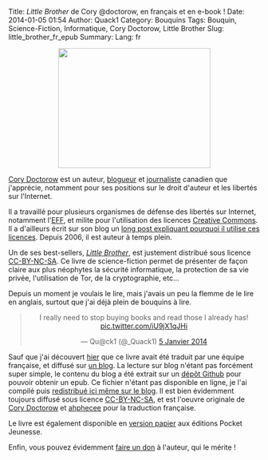 Title: _Little Brother_ de Cory @doctorow, en français et en e-book !
Date: 2014-01-05 01:54
Author: Quack1
Category: Bouquins
Tags: Bouquin, Science-Fiction, Informatique, Cory Doctorow, Little Brother
Slug: little_brother_fr_epub
Summary: 
Lang: fr

<div align=center><img src="/upload/little_brother.png" width="305" height="240"/></div>

[Cory Doctorow](https://fr.wikipedia.org/wiki/Cory_Doctorow "Cory Doctorow - Wikipedia") est un auteur, [blogueur](http://craphound.com/ "Cory Doctorow's Craphound.Com") et [journaliste](http://boingboing.net/author/cory_doctorow_1 "Cory Doctorow - Boing Boing") canadien que j'apprécie, notamment pour ses positions sur le droit d'auteur et les libertés sur l'Internet.

Il a travaillé pour plusieurs organismes de défense des libertés sur Internet, notamment l'[EFF](https://fr.wikipedia.org/wiki/Electronic_Frontier_Foundation), et milite pour l'utilisation des licences [Creative Commons](http://creativecommons.org/). Il a d'ailleurs écrit sur son blog un [long post expliquant pourquoi il utilise ces licences](http://wiki.creativecommons.org/Cory_Doctorow). Depuis 2006, il est auteur à temps plein.

Un de ses best-sellers, [_Little Brother_](http://craphound.com/littlebrother/), est justement distribué sous licence [CC-BY-NC-SA](http://creativecommons.org/licenses/by-nc-sa/4.0/). Ce livre de science-fiction permet de présenter de façon claire aux plus néophytes la sécurité informatique, la protection de sa vie privée, l'utilisation de Tor, de la cryptographie, etc...

Depuis un moment je voulais le lire, mais j'avais un peu la flemme de le lire en anglais, surtout que j'ai déjà plein de bouquins à lire.

<div align="center">
<blockquote class="twitter-tweet" lang="fr"><p>I really need to stop buying books and read those I already has! <a href="http://t.co/iU9jX1qJHi">pic.twitter.com/iU9jX1qJHi</a></p>&mdash; Qu@ck1 (@_Quack1) <a href="https://twitter.com/_Quack1/statuses/419867418799124481">5 Janvier 2014</a></blockquote>
<script async src="//platform.twitter.com/widgets.js" charset="utf-8"></script>
</div>

Sauf que j'ai découvert [hier](http://linuxfr.org/news/petit-frere-la-vf-du-little-brother-de-cory-doctorow) que ce livre avait été traduit par une équipe française, et diffusé sur [un blog](https://ahphecee.wordpress.com/). La lecture sur blog n'étant pas forcément super simple, le contenu du blog a été extrait sur un [dépôt Github](https://github.com/daureg/petit-frere) pour pouvoir obtenir un epub. Ce fichier n'étant pas disponible en ligne, je l'ai compilé puis [redistribué ici même sur le blog](/upload/cory_doctorow__petit_frere.epub). Il est bien évidemment toujours diffusé sous licence [CC-BY-NC-SA](http://craphound.com/littlebrother/download/), et est l'oeuvre originale de [Cory Doctorow](https://twitter.com/doctorow) et [ahphecee](https://ahphecee.wordpress.com) pour la traduction française.

Le livre est également disponible en [version papier](http://livre.fnac.com/a3809793/Cory-Doctorow-Little-brother) aux éditions Pocket Jeunesse.

Enfin, vous pouvez évidemment [faire un don](http://craphound.com/littlebrother/donate/) à l'auteur, qui le mérite !